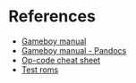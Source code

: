 # References
* [Gameboy manual](http://www.chrisantonellis.com/files/gameboy/gb-programming-manual.pdf)
* [Gameboy manual - Pandocs](http://problemkaputt.de/pandocs.htm)
* [Op-code cheat sheet](http://pastraiser.com/cpu/gameboy/gameboy_opcodes.html)
* [Test roms](http://gbdev.gg8.se/files/roms/blargg-gb-tests/)